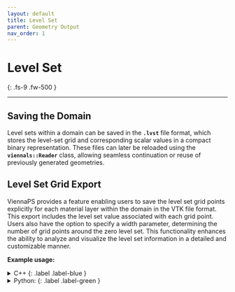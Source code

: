 ```yaml
---
layout: default
title: Level Set
parent: Geometry Output
nav_order: 1
---
```


# Level Set
{: .fs-9 .fw-500 }

---

## Saving the Domain

Level sets within a domain can be saved in the **`.lvst`** file format, which stores the level-set grid and corresponding scalar values in a compact binary representation. These files can later be reloaded using the **`viennals::Reader`** class, allowing seamless continuation or reuse of previously generated geometries.

## Level Set Grid Export

ViennaPS provides a feature enabling users to save the level set grid points explicitly for each material layer within the domain in the VTK file format. This export includes the level set value associated with each grid point. Users also have the option to specify a width parameter, determining the number of grid points around the zero level set. This functionality enhances the ability to analyze and visualize the level set information in a detailed and customizable manner.

__Example usage:__

<details markdown="1">
<summary markdown="1">
C++
{: .label .label-blue }
</summary>
```c++
auto domain = ps::SmartPointer<ps::Domain<NumericType, D>>::New();
...
// create geometry in domain
...
domain->saveLevelSetMesh("fileNamePrefix", 3 /* width */);
```
</details>

<details markdown="1">
<summary markdown="1">
Python:
{: .label .label-green }
</summary>
```python
domain = vps.Domain()
...
# create geometry in domain
...
domain.saveLevelSetMesh(fileName="fileNamePrefix", width=3)
```
</details>